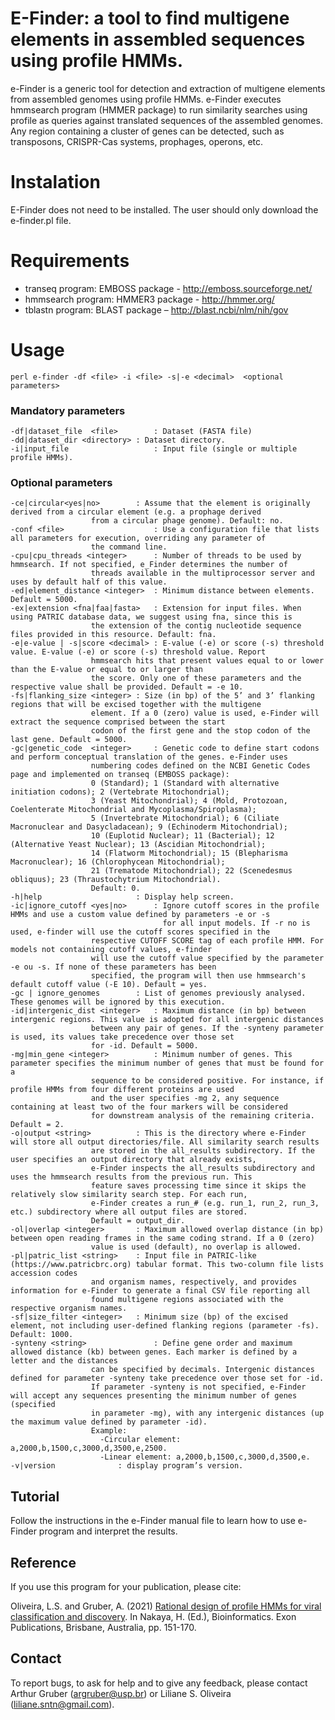 # E-Finder: a tool to find multigene elements in assembled sequences using profile HMMs.

e-Finder is a generic tool for detection and extraction of multigene elements from assembled genomes using profile HMMs. e-Finder executes hmmsearch program (HMMER package) to run similarity searches using profile as queries against translated sequences of the assembled genomes. Any region containing a cluster of genes can be detected, such as transposons, CRISPR-Cas systems, prophages, operons, etc.

# Instalation

E-Finder does not need to be installed. The user should only download the e-finder.pl file.

# Requirements

- transeq program: EMBOSS package - http://emboss.sourceforge.net/
- hmmsearch program: HMMER3 package - http://hmmer.org/
- tblastn program: BLAST package – http://blast.ncbi/nlm/nih/gov

# Usage
```
perl e-finder -df <file> -i <file> -s|-e <decimal>  <optional parameters>
```
### Mandatory parameters
```
-df|dataset_file  <file>        : Dataset (FASTA file)
-dd|dataset_dir <directory>	: Dataset directory.
-i|input_file                	: Input file (single or multiple profile HMMs).

```
### Optional parameters
```
-ce|circular<yes|no>		: Assume that the element is originally derived from a circular element (e.g. a prophage derived
				  from a circular phage genome). Default: no.
-conf <file>                    : Use a configuration file that lists all parameters for execution, overriding any parameter of
				  the command line.
-cpu|cpu_threads <integer>      : Number of threads to be used by hmmsearch. If not specified, e_Finder determines the number of
				  threads available in the multiprocessor server and uses by default half of this value.
-ed|element_distance <integer>	: Minimum distance between elements. Default = 5000.
-ex|extension <fna|faa|fasta>   : Extension for input files. When using PATRIC database data, we suggest using fna, since this is
				  the extension of the contig nucleotide sequence files provided in this resource. Default: fna.
-e|e-value | -s|score <decimal> : E-value (-e) or score (-s) threshold value. E-value (-e) or score (-s) threshold value. Report
				  hmmsearch hits that present values equal to or lower than the E-value or equal to or larger than
				  the score. Only one of these parameters and the respective value shall be provided. Default = -e 10.
-fs|flanking_size <integer>	: Size (in bp) of the 5’ and 3’ flanking regions that will be excised together with the multigene
				  element. If a 0 (zero) value is used, e-Finder will extract the sequence comprised between the start
				  codon of the first gene and the stop codon of the last gene. Default = 5000.
-gc|genetic_code  <integer>     : Genetic code to define start codons and perform conceptual translation of the genes. e-Finder uses
				  numbering codes defined on the NCBI Genetic Codes page and implemented on transeq (EMBOSS package):
				  0 (Standard); 1 (Standard with alternative initiation codons); 2 (Vertebrate Mitochondrial);
				  3 (Yeast Mitochondrial); 4 (Mold, Protozoan, Coelenterate Mitochondrial and Mycoplasma/Spiroplasma);
				  5 (Invertebrate Mitochondrial); 6 (Ciliate Macronuclear and Dasycladacean); 9 (Echinoderm Mitochondrial);
				  10 (Euplotid Nuclear); 11 (Bacterial); 12 (Alternative Yeast Nuclear); 13 (Ascidian Mitochondrial);
				  14 (Flatworm Mitochondrial); 15 (Blepharisma Macronuclear); 16 (Chlorophycean Mitochondrial);
				  21 (Trematode Mitochondrial); 22 (Scenedesmus obliquus); 23 (Thraustochytrium Mitochondrial).
				  Default: 0.
-h|help             		: Display help screen.
-ic|ignore_cutoff <yes|no>      : Ignore cutoff scores in the profile HMMs and use a custom value defined by parameters -e or -s
                                  for all input models. If -r no is used, e-finder will use the cutoff scores specified in the
				  respective CUTOFF SCORE tag of each profile HMM. For models not containing cutoff values, e-finder
				  will use the cutoff value specified by the parameter -e ou -s. If none of these parameters has been
				  specified, the program will then use hmmsearch's default cutoff value (-E 10). Default = yes.
-gc | ignore_genomes		: List of genomes previously analysed. These genomes will be ignored by this execution.
-id|intergenic_dist <integer>	: Maximum distance (in bp) between intergenic regions. This value is adopted for all intergenic distances
				  between any pair of genes. If the -synteny parameter is used, its values take precedence over those set
				  for -id. Default = 5000.
-mg|min_gene <integer>          : Minimum number of genes. This parameter specifies the minimum number of genes that must be found for a
				  sequence to be considered positive. For instance, if profile HMMs from four different proteins are used
				  and the user specifies -mg 2, any sequence containing at least two of the four markers will be considered
				  for downstream analysis of the remaining criteria. Default = 2.
-o|output <string>      	: This is the directory where e-Finder will store all output directories/file. All similarity search results
				  are stored in the all_results subdirectory. If the user specifies an output directory that already exists,
				  e-Finder inspects the all_results subdirectory and uses the hmmsearch results from the previous run. This
				  feature saves processing time since it skips the relatively slow similarity search step. For each run,
				  e-Finder creates a run_# (e.g. run_1, run_2, run_3, etc.) subdirectory where all output files are stored.
				  Default = output_dir.
-ol|overlap <integer>		: Maximum allowed overlap distance (in bp) between open reading frames in the same coding strand. If a 0 (zero)
				  value is used (default), no overlap is allowed.
-pl|patric_list	<string>	: Input file in PATRIC-like (https://www.patricbrc.org) tabular format. This two-column file lists accession codes
				  and organism names, respectively, and provides information for e-Finder to generate a final CSV file reporting all
				  found multigene regions associated with the respective organism names.
-sf|size_filter <integer> 	: Minimum size (bp) of the excised element, not including user-defined flanking regions (parameter -fs). Default: 1000.
-synteny <string>               : Define gene order and maximum allowed distance (kb) between genes. Each marker is defined by a letter and the distances
				  can be specified by decimals. Intergenic distances defined for parameter -synteny take precedence over those set for -id.
				  If parameter -synteny is not specified, e-Finder will accept any sequences presenting the minimum number of genes (specified
				  in parameter -mg), with any intergenic distances (up the maximum value defined by parameter -id).
				  Example:
					-Circular element: a,2000,b,1500,c,3000,d,3500,e,2500.
					-Linear element: a,2000,b,1500,c,3000,d,3500,e.
-v|version        		: display program’s version.
```

## Tutorial
Follow the instructions in the e-Finder manual file to learn how to use e-Finder program and interpret the results.

## Reference
If you use this program for your publication, please cite:

Oliveira, L.S. and Gruber, A. (2021) <a href="https://doi.org/10.36255/exonpublications.bioinformatics.2021.ch9">Rational design of profile HMMs for viral classification and discovery</a>. In Nakaya, H. (Ed.), Bioinformatics. Exon Publications, Brisbane, Australia, pp. 151-170.

## Contact
To report bugs, to ask for help and to give any feedback, please contact Arthur Gruber (argruber@usp.br) or Liliane S. Oliveira (liliane.sntn@gmail.com).

